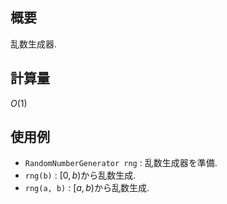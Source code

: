 ## 概要

乱数生成器.

## 計算量

$O(1)$

## 使用例

* `RandomNumberGenerator rng` : 乱数生成器を準備.
* `rng(b)` : $[0, b)$から乱数生成.
* `rng(a, b)` : $[a, b)$から乱数生成.
